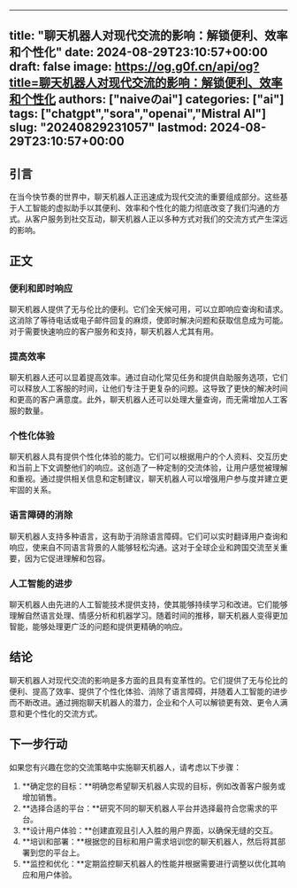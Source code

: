 
---
title: "聊天机器人对现代交流的影响：解锁便利、效率和个性化"
date: 2024-08-29T23:10:57+00:00
draft: false
image: https://og.g0f.cn/api/og?title=聊天机器人对现代交流的影响：解锁便利、效率和个性化
authors: ["naiveのai"]
categories: ["ai"]
tags: ["chatgpt","sora","openai","Mistral AI"]
slug: "20240829231057"
lastmod: 2024-08-29T23:10:57+00:00
---
## 引言

在当今快节奏的世界中，聊天机器人正迅速成为现代交流的重要组成部分。这些基于人工智能的虚拟助手以其便利、效率和个性化的能力彻底改变了我们沟通的方式。从客户服务到社交互动，聊天机器人正以多种方式对我们的交流方式产生深远的影响。

## 正文

### 便利和即时响应

聊天机器人提供了无与伦比的便利。它们全天候可用，可以立即响应查询和请求。这消除了等待电话或电子邮件回复的麻烦，使即时解决问题和获取信息成为可能。对于需要快速响应的客户服务和支持，聊天机器人尤其有用。

### 提高效率

聊天机器人还可以显着提高效率。通过自动化常见任务和提供自助服务选项，它们可以释放人工客服的时间，让他们专注于更复杂的问题。这导致了更快的解决时间和更高的客户满意度。此外，聊天机器人还可以处理大量查询，而无需增加人工客服的数量。

### 个性化体验

聊天机器人具有提供个性化体验的能力。它们可以根据用户的个人资料、交互历史和当前上下文调整他们的响应。这创造了一种定制的交流体验，让用户感觉被理解和重视。通过提供相关信息和定制建议，聊天机器人可以增强用户参与度并建立更牢固的关系。

### 语言障碍的消除

聊天机器人支持多种语言，这有助于消除语言障碍。它们可以实时翻译用户查询和响应，使来自不同语言背景的人能够轻松沟通。这对于全球企业和跨国交流至关重要，因为它促进理解和包容。

### 人工智能的进步

聊天机器人由先进的人工智能技术提供支持，使其能够持续学习和改进。它们能够理解自然语言处理、情感分析和机器学习。随着时间的推移，聊天机器人变得更加智能，能够处理更广泛的问题和提供更精确的响应。

## 结论

聊天机器人对现代交流的影响是多方面的且具有变革性的。它们提供了无与伦比的便利、提高了效率、提供了个性化体验、消除了语言障碍，并随着人工智能的进步而不断改进。通过拥抱聊天机器人的潜力，企业和个人可以解锁更有效、更令人满意和更个性化的交流方式。

## 下一步行动

如果您有兴趣在您的交流策略中实施聊天机器人，请考虑以下步骤：

1. **确定您的目标：**明确您希望聊天机器人实现的目标，例如改善客户服务或增加销售。
2. **选择合适的平台：**研究不同的聊天机器人平台并选择最符合您需求的平台。
3. **设计用户体验：**创建直观且引人入胜的用户界面，以确保无缝的交互。
4. **培训和部署：**根据您的目标和用户需求培训您的聊天机器人，然后将其部署到您的平台上。
5. **监控和优化：**定期监控聊天机器人的性能并根据需要进行调整以优化其响应和用户体验。